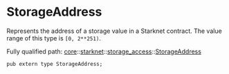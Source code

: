 # StorageAddress

Represents the address of a storage value in a Starknet contract.
The value range of this type is `[0, 2**251)`.

Fully qualified path: [core](./core.md)::[starknet](./core-starknet.md)::[storage_access](./core-starknet-storage_access.md)::[StorageAddress](./core-starknet-storage_access-StorageAddress.md)

<pre><code class="language-cairo">pub extern type StorageAddress;</code></pre>


